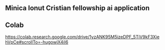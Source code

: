 ## Minica Ionut Cristian fellowship ai application

## Colab
https://colab.research.google.com/drive/1yzANK95M5izeDPF_5TiV9kF3XiehVpCe#scrollTo=-hugowjX4iI6
